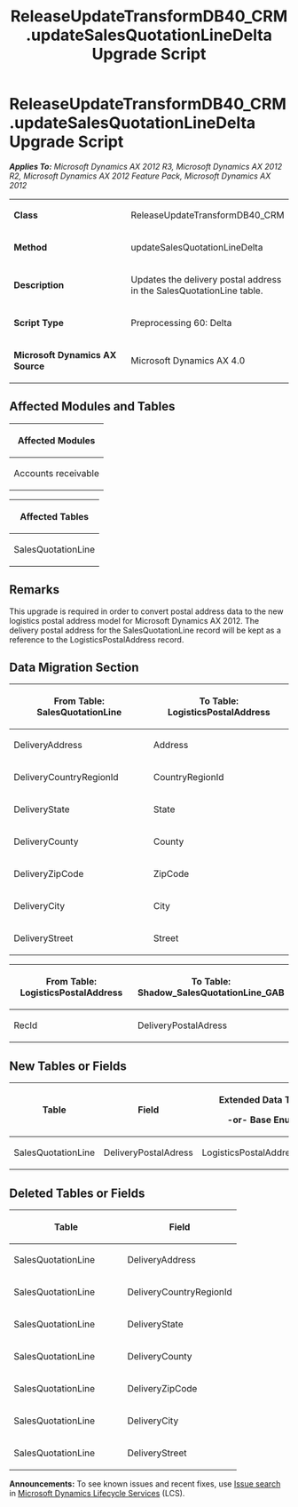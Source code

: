 ﻿---
title: ReleaseUpdateTransformDB40_CRM.updateSalesQuotationLineDelta Upgrade Script
TOCTitle: ReleaseUpdateTransformDB40_CRM.updateSalesQuotationLineDelta Upgrade Script
ms:assetid: 9f84496d-7ece-643f-545d-bc0b4d99606e
ms:mtpsurl: https://msdn.microsoft.com/en-us/library/JJ736681(v=AX.60)
ms:contentKeyID: 49710113
ms.date: 05/18/2015
mtps_version: v=AX.60
---

# ReleaseUpdateTransformDB40\_CRM.updateSalesQuotationLineDelta Upgrade Script 


_**Applies To:** Microsoft Dynamics AX 2012 R3, Microsoft Dynamics AX 2012 R2, Microsoft Dynamics AX 2012 Feature Pack, Microsoft Dynamics AX 2012_

<table>
<colgroup>
<col style="width: 50%" />
<col style="width: 50%" />
</colgroup>
<tbody>
<tr class="odd">
<td><p><strong>Class</strong></p></td>
<td><p>ReleaseUpdateTransformDB40_CRM</p></td>
</tr>
<tr class="even">
<td><p><strong>Method</strong></p></td>
<td><p>updateSalesQuotationLineDelta</p></td>
</tr>
<tr class="odd">
<td><p><strong>Description</strong></p></td>
<td><p>Updates the delivery postal address in the SalesQuotationLine table.</p></td>
</tr>
<tr class="even">
<td><p><strong>Script Type</strong></p></td>
<td><p>Preprocessing 60: Delta</p></td>
</tr>
<tr class="odd">
<td><p><strong>Microsoft Dynamics AX Source</strong></p></td>
<td><p>Microsoft Dynamics AX 4.0</p></td>
</tr>
</tbody>
</table>


## Affected Modules and Tables

<table>
<colgroup>
<col style="width: 100%" />
</colgroup>
<thead>
<tr class="header">
<th><p>Affected Modules</p></th>
</tr>
</thead>
<tbody>
<tr class="odd">
<td><p>Accounts receivable</p></td>
</tr>
</tbody>
</table>


<table>
<colgroup>
<col style="width: 100%" />
</colgroup>
<thead>
<tr class="header">
<th><p>Affected Tables</p></th>
</tr>
</thead>
<tbody>
<tr class="odd">
<td><p>SalesQuotationLine</p></td>
</tr>
</tbody>
</table>


## Remarks

This upgrade is required in order to convert postal address data to the new logistics postal address model for Microsoft Dynamics AX 2012. The delivery postal address for the SalesQuotationLine record will be kept as a reference to the LogisticsPostalAddress record.

## Data Migration Section

<table>
<colgroup>
<col style="width: 50%" />
<col style="width: 50%" />
</colgroup>
<thead>
<tr class="header">
<th><p>From Table: SalesQuotationLine</p></th>
<th><p>To Table: LogisticsPostalAddress</p></th>
</tr>
</thead>
<tbody>
<tr class="odd">
<td><p>DeliveryAddress</p></td>
<td><p>Address</p></td>
</tr>
<tr class="even">
<td><p>DeliveryCountryRegionId</p></td>
<td><p>CountryRegionId</p></td>
</tr>
<tr class="odd">
<td><p>DeliveryState</p></td>
<td><p>State</p></td>
</tr>
<tr class="even">
<td><p>DeliveryCounty</p></td>
<td><p>County</p></td>
</tr>
<tr class="odd">
<td><p>DeliveryZipCode</p></td>
<td><p>ZipCode</p></td>
</tr>
<tr class="even">
<td><p>DeliveryCity</p></td>
<td><p>City</p></td>
</tr>
<tr class="odd">
<td><p>DeliveryStreet</p></td>
<td><p>Street</p></td>
</tr>
</tbody>
</table>


<table>
<colgroup>
<col style="width: 50%" />
<col style="width: 50%" />
</colgroup>
<thead>
<tr class="header">
<th><p>From Table: LogisticsPostalAddress</p></th>
<th><p>To Table: Shadow_SalesQuotationLine_GAB</p></th>
</tr>
</thead>
<tbody>
<tr class="odd">
<td><p>RecId</p></td>
<td><p>DeliveryPostalAdress</p></td>
</tr>
</tbody>
</table>


## New Tables or Fields

<table>
<colgroup>
<col style="width: 33%" />
<col style="width: 33%" />
<col style="width: 33%" />
</colgroup>
<thead>
<tr class="header">
<th><p>Table</p></th>
<th><p>Field</p></th>
<th><p>Extended Data Type</p>
<p>-or- Base Enum</p></th>
</tr>
</thead>
<tbody>
<tr class="odd">
<td><p>SalesQuotationLine</p></td>
<td><p>DeliveryPostalAdress</p></td>
<td><p>LogisticsPostalAddressRecId</p></td>
</tr>
</tbody>
</table>


## Deleted Tables or Fields

<table>
<colgroup>
<col style="width: 50%" />
<col style="width: 50%" />
</colgroup>
<thead>
<tr class="header">
<th><p>Table</p></th>
<th><p>Field</p></th>
</tr>
</thead>
<tbody>
<tr class="odd">
<td><p>SalesQuotationLine</p></td>
<td><p>DeliveryAddress</p></td>
</tr>
<tr class="even">
<td><p>SalesQuotationLine</p></td>
<td><p>DeliveryCountryRegionId</p></td>
</tr>
<tr class="odd">
<td><p>SalesQuotationLine</p></td>
<td><p>DeliveryState</p></td>
</tr>
<tr class="even">
<td><p>SalesQuotationLine</p></td>
<td><p>DeliveryCounty</p></td>
</tr>
<tr class="odd">
<td><p>SalesQuotationLine</p></td>
<td><p>DeliveryZipCode</p></td>
</tr>
<tr class="even">
<td><p>SalesQuotationLine</p></td>
<td><p>DeliveryCity</p></td>
</tr>
<tr class="odd">
<td><p>SalesQuotationLine</p></td>
<td><p>DeliveryStreet</p></td>
</tr>
</tbody>
</table>

  
**Announcements:** To see known issues and recent fixes, use [Issue search](http://go.microsoft.com/fwlink/?linkid=389258) in [Microsoft Dynamics Lifecycle Services](http://go.microsoft.com/fwlink/?linkid=306505) (LCS).

